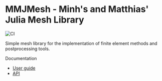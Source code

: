 # MMJMesh - Minh's and Matthias' Julia Mesh Library

![CI](https://github.com/matthiasbaitsch/mmjmesh/actions/workflows/quarto-publish.yml/badge.svg)

Simple mesh library for the implementation of finite element methods and postprocessing tools.

Documentation
- [User guide](https://matthiasbaitsch.github.io/mmjmesh/guide)
- [API](https://matthiasbaitsch.github.io/mmjmesh/apidoc)
